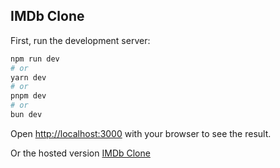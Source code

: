 ## IMDb Clone

First, run the development server:

```bash
npm run dev
# or
yarn dev
# or
pnpm dev
# or
bun dev
```

Open [http://localhost:3000](http://localhost:3000) with your browser to see the result.

Or the hosted version [IMDb Clone](https://imdb-next-silk.vercel.app/)

